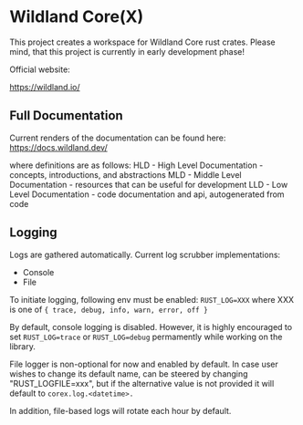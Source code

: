 # Wildland Core(X)


This project creates a workspace for Wildland Core rust crates.
Please mind, that this project is currently in early development phase!

Official website:

https://wildland.io/

## Full Documentation

Current renders of the documentation can be found here:
https://docs.wildland.dev/

where definitions are as follows:
HLD - High Level Documentation - concepts, introductions, and abstractions
MLD - Middle Level Documentation - resources that can be useful for development
LLD - Low Level Documentation - code documentation and api, autogenerated from code

## Logging

Logs are gathered automatically. Current log scrubber implementations:

- Console
- File

To initiate logging, following env must be enabled:
`RUST_LOG=XXX`
where XXX is one of `{ trace, debug, info, warn, error, off }`

By default, console logging is disabled.
However, it is highly encouraged to set `RUST_LOG=trace` or `RUST_LOG=debug`
permamently while working on the library.

File logger is non-optional for now and enabled by default.
In case user wishes to change its default name, can be steered by changing
"RUST_LOGFILE=xxx", but if the alternative value is not provided it will
default to `corex.log.<datetime>.`

In addition, file-based logs will rotate each hour by default.
